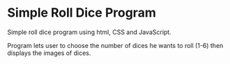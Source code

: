 # Simple Roll Dice Program

Simple roll dice program using html, CSS and JavaScript.

Program lets user to choose the number of dices he wants to roll (1-6) then displays the images of dices.
